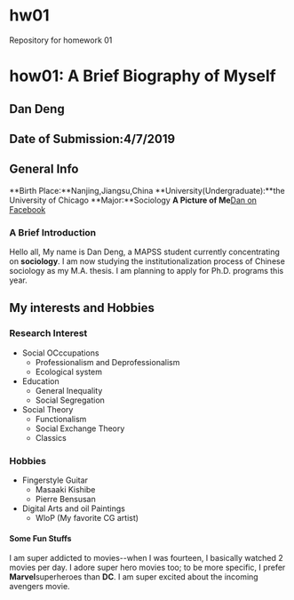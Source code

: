 # hw01
Repository for homework 01

# how01: A Brief Biography of Myself

## Dan Deng

## Date of Submission:4/7/2019

## General Info
**Birth Place:**Nanjing,Jiangsu,China
**University(Undergraduate):**the University of Chicago
**Major:**Sociology
**A Picture of Me**[Dan on Facebook](file:///D:/10429445_1385364995089491_8720378821134883041_n.jpg)

### A Brief Introduction
Hello all, My name is Dan Deng, a MAPSS student currently concentrating on **sociology**. I am now studying the institutionalization process of Chinese sociology as my M.A. thesis. I am planning to apply for Ph.D. programs this year.

## My interests and Hobbies
### Research Interest
* Social OCccupations
    * Professionalism and Deprofessionalism
    * Ecological system
* Education
    * General Inequality
    * Social Segregation
* Social Theory
    * Functionalism
    * Social Exchange Theory
    * Classics
### Hobbies
* Fingerstyle Guitar
    * Masaaki Kishibe
    * Pierre Bensusan
* Digital Arts and oil Paintings
    * WloP (My favorite CG artist)

#### Some Fun Stuffs
I am super addicted to movies--when I was fourteen, I basically watched 2 movies per day. I adore super hero movies too; to be more specific, I prefer **Marvel**superheroes than **DC**. I am super excited about the incoming avengers movie.